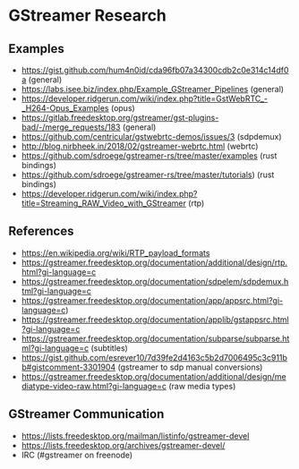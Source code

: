 # GStreamer Research

## Examples
- https://gist.github.com/hum4n0id/cda96fb07a34300cdb2c0e314c14df0a (general)
- https://labs.isee.biz/index.php/Example_GStreamer_Pipelines (general)
- https://developer.ridgerun.com/wiki/index.php?title=GstWebRTC_-_H264-Opus_Examples (opus)
- https://gitlab.freedesktop.org/gstreamer/gst-plugins-bad/-/merge_requests/183 (general)
- https://github.com/centricular/gstwebrtc-demos/issues/3 (sdpdemux)
- http://blog.nirbheek.in/2018/02/gstreamer-webrtc.html (webrtc)
- https://github.com/sdroege/gstreamer-rs/tree/master/examples (rust bindings)
- https://github.com/sdroege/gstreamer-rs/tree/master/tutorials) (rust bindings)
- https://developer.ridgerun.com/wiki/index.php?title=Streaming_RAW_Video_with_GStreamer (rtp)

## References
- https://en.wikipedia.org/wiki/RTP_payload_formats
- https://gstreamer.freedesktop.org/documentation/additional/design/rtp.html?gi-language=c
- https://gstreamer.freedesktop.org/documentation/sdpelem/sdpdemux.html?gi-language=c
- https://gstreamer.freedesktop.org/documentation/app/appsrc.html?gi-language=c)
- https://gstreamer.freedesktop.org/documentation/applib/gstappsrc.html?gi-language=c
- https://gstreamer.freedesktop.org/documentation/subparse/subparse.html?gi-language=c (subtitles)
- https://gist.github.com/esrever10/7d39fe2d4163c5b2d7006495c3c911bb#gistcomment-3301904 (gstreamer to sdp manual conversions)
- https://gstreamer.freedesktop.org/documentation/additional/design/mediatype-video-raw.html?gi-language=c (raw media types)

## GStreamer Communication
- https://lists.freedesktop.org/mailman/listinfo/gstreamer-devel
- https://lists.freedesktop.org/archives/gstreamer-devel/
- IRC (#gstreamer on freenode)
